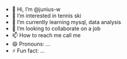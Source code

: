 - 👋 Hi, I’m @junius-w
- 👀 I’m interested in tennis ski 
- 🌱 I’m currently learning mysql, data analysis 
- 💞️ I’m looking to collaborate on a job 
- 📫 How to reach me call me 
- 😄 Pronouns: ...
- ⚡ Fun fact: ...

<!---
junius-w/junius-w is a ✨ special ✨ repository because its `README.md` (this file) appears on your GitHub profile.
You can click the Preview link to take a look at your changes.
--->
